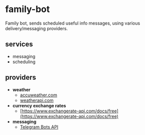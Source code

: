 # family-bot
Family bot, sends scheduled useful info messages, using various delivery/messaging providers.

## services
- messaging
- scheduling

## providers
- **weather**
  - [accuweather.com](https://www.accuweather.com/)
  - [weatherapi.com](https://www.weatherapi.com/)
- **currency exchange rates**
  - [https://www.exchangerate-api.com/docs/free](https://www.exchangerate-api.com/docs/free)
- **messaging**
  - [Telegram Bots API](https://core.telegram.org/bots/api)